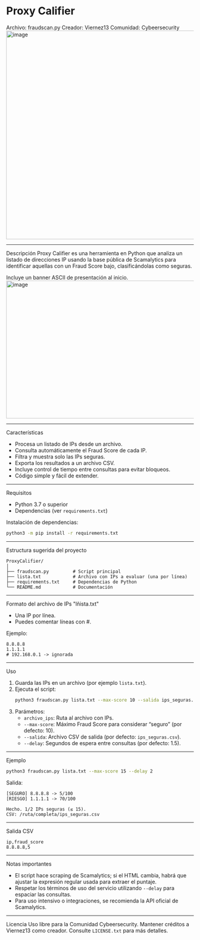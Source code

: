 # Proxy Califier

Archivo: fraudscan.py
Creador: Viernez13 
Comunidad: Cybeersecurity
<img width="539" height="560" alt="image" src="https://github.com/user-attachments/assets/5ce4b19f-b089-4dd4-b4ba-1277c7c4b6ff" />

---
 Descripción
Proxy Califier es una herramienta en Python que analiza un listado de direcciones IP usando la base pública de Scamalytics para identificar aquellas con un Fraud Score bajo, clasificándolas como seguras.

Incluye un banner ASCII de presentación al inicio.
<img width="1621" height="370" alt="image" src="https://github.com/user-attachments/assets/bf23be38-93b9-416e-8f7a-22d5269dc68e" />

---

 Características
- Procesa un listado de IPs desde un archivo.
- Consulta automáticamente el Fraud Score de cada IP.
- Filtra y muestra solo las IPs seguras.
- Exporta los resultados a un archivo CSV.
- Incluye control de tiempo entre consultas para evitar bloqueos.
- Código simple y fácil de extender.

---

 Requisitos
- Python 3.7 o superior
- Dependencias (ver `requirements.txt`)

Instalación de dependencias:
```bash
python3 -m pip install -r requirements.txt
```

---

 Estructura sugerida del proyecto
```
ProxyCalifier/
│
├── fraudscan.py         # Script principal
├── lista.txt            # Archivo con IPs a evaluar (una por línea)
├── requirements.txt     # Dependencias de Python
└── README.md            # Documentación
```

---

Formato del archivo de IPs "lñista.txt"
- Una IP por línea.
- Puedes comentar líneas con #.

Ejemplo:
```
8.8.8.8
1.1.1.1
# 192.168.0.1 -> ignorada
```

---

Uso
1. Guarda las IPs en un archivo (por ejemplo `lista.txt`).
2. Ejecuta el script:
   ```bash
   python3 fraudscan.py lista.txt --max-score 10 --salida ips_seguras.csv
   ```
3. Parámetros:
   - `archivo_ips`: Ruta al archivo con IPs.
   - `--max-score`: Máximo Fraud Score para considerar “seguro” (por defecto: 10).
   - `--salida`: Archivo CSV de salida (por defecto: `ips_seguras.csv`).
   - `--delay`: Segundos de espera entre consultas (por defecto: 1.5).

---

 Ejemplo
```bash
python3 fraudscan.py lista.txt --max-score 15 --delay 2
```
Salida:
```
[SEGURO] 8.8.8.8 -> 5/100
[RIESGO] 1.1.1.1 -> 70/100

Hecho. 1/2 IPs seguras (≤ 15).
CSV: /ruta/completa/ips_seguras.csv
```

---

 Salida CSV
```
ip,fraud_score
8.8.8.8,5
```

---
Notas importantes
- El script hace scraping de Scamalytics; si el HTML cambia, habrá que ajustar la expresión regular usada para extraer el puntaje.
- Respetar los términos de uso del servicio utilizando `--delay` para espaciar las consultas.
- Para uso intensivo o integraciones, se recomienda la API oficial de Scamalytics.

---

Licencia
Uso libre para la Comunidad Cybeersecurity.
Mantener créditos a Viernez13 como creador. Consulte `LICENSE.txt` para más detalles.
